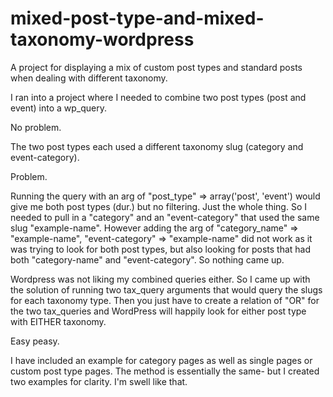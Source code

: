 # mixed-post-type-and-mixed-taxonomy-wordpress
A project for displaying a mix of custom post types and standard posts when dealing with different taxonomy.

I ran into a project where I needed to combine two post types (post and event) into a wp_query.

No problem.

The two post types each used a different taxonomy slug (category and event-category).

Problem.

Running the query with an arg of "post_type" => array('post', 'event') would give me both post types (dur.) but no filtering. Just the whole thing. So I needed to pull in a "category" and an "event-category" that used the same slug "example-name". However adding the arg of "category_name" => "example-name", "event-category" => "example-name" did not work as it was trying to look for both post types, but also looking for posts that had both "category-name" and "event-category". So nothing came up.

Wordpress was not liking my combined queries either. So I came up with the solution of running two tax_query arguments that would query the slugs for each taxonomy type. Then you just have to create a relation of "OR" for the two tax_queries and WordPress will happily look for either post type with EITHER taxonomy.

Easy peasy.

I have included an example for category pages as well as single pages or custom post type pages. The method is essentially the same- but I created two examples for clarity. I'm swell like that.
